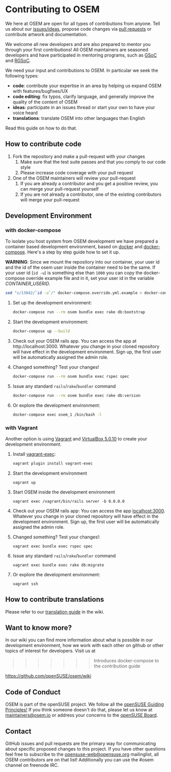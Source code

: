 # Contributing to OSEM
We here at OSEM are open for all types of contributions from anyone. Tell us about our [issues/ideas](https://github.com/openSUSE/osem/issues/new), propose code changes via [pull requests](https://help.github.com/articles/using-pull-requests) or contribute artwork and documentation.

We welcome all new developers and are also prepared to mentor you through your first contributions! All OSEM maintainers are seasoned developers and have participated in mentoring programs, such as [GSoC](https://summerofcode.withgoogle.com/) and [RGSoC](https://railsgirlssummerofcode.org/).

We need your input and contributions to OSEM. In particular we seek the following types:

* **code**: contribute your expertise in an area by helping us expand OSEM with features/bugfixes/UX
* **code editing**: fix typos, clarify language, and generally improve the quality of the content of OSEM
* **ideas**: participate in an issues thread or start your own to have your voice heard
* **translations**: translate OSEM into other languages than English

Read this guide on how to do that.

## How to contribute code
1. Fork the repository and make a pull-request with your changes
    1. Make sure that the test suite passes and that you comply to our code style
    1. Please increase code coverage with your pull request
1. One of the OSEM maintainers will review your pull-request
    1. If you are already a contributor and you get a positive review, you can merge your pull-request yourself
    1. If you are not already a contributor, one of the existing contributors will merge your pull-request

## Development Environment

### with docker-compose
To isolate you host system from OSEM development we have prepared a container
based development environment, based on [docker](https://www.docker.com/) and
[docker-compose](https://docs.docker.com/compose/). Here's a step by step guide
how to set it up.

**WARNING**: Since we mount the repository into our container, your user id and
the id of the osem user inside the container need to be the same. If your user
id (`id -u`) is something else than `1000` you can copy the docker-compose
override example file and in it, set your user id in the variable
*CONTAINER_USERID*.

```bash
sed "s/13042/`id -u`/" docker-compose.override.yml.example > docker-compose.override.yml
```


1. Set up the development environment:
    ```bash
    docker-compose run --rm osem bundle exec rake db:bootstrap
    ```

1. Start the development environment:
    ```bash
    docker-compose up --build
    ```

1. Check out your OSEM rails app. You can access the app at http://localhost:3000. Whatever you change in your cloned repository will have effect in the development environment. Sign up, the first user will be automatically assigned the admin role.

1. Changed something? Test your changes!
    ```bash
    docker-compose run --rm osem bundle exec rspec spec
    ```

1. Issue any standard `rails`/`rake`/`bundler` command
    ```bash
    docker-compose run --rm osem bundle exec rake db:version
    ```

1. Or explore the development environment:
    ```bash
    docker-compose exec osem_1 /bin/bash -l
    ```

### with Vagrant
Another option is using [Vagrant](https://www.vagrantup.com/) and [VirtualBox 5.0.10](https://www.virtualbox.org/wiki/Download_Old_Builds_5_0) to create your development environment.

1. Install [vagrant-exec](https://github.com/p0deje/vagrant-exec):

    ```bash
    vagrant plugin install vagrant-exec
    ```

1. Start the development environment

    ```
    vagrant up
    ```

1. Start OSEM inside the development environment

    ```
    vagrant exec /vagrant/bin/rails server -b 0.0.0.0
    ```

6. Check out your OSEM rails app:
You can access the app [localhost:3000](http://localhost:3000). Whatever you change in your cloned repository will have effect in the development environment. Sign up, the first user will be automatically assigned the admin role.

7. Changed something? Test your changes!:

    ```
    vagrant exec bundle exec rspec spec
    ```

9. Issue any standard `rails`/`rake`/`bundler` command

    ```
    vagrant exec bundle exec rake db:migrate
    ```

8. Or explore the development environment:

    ```
    vagrant ssh
    ```

## How to contribute translations
Please refer to our [translation guide](https://github.com/openSUSE/osem/wiki/Translation) in the wiki.

## Want to know more?
In our wiki you can find more information about what is possible in our development environment,
how we work with each other on github or other topics of interest for developers. Visit us at
>>>>>>> Introduces docker-compose to the contribution guide

https://github.com/openSUSE/osem/wiki

## Code of Conduct
OSEM is part of the openSUSE project. We follow all the
[openSUSE Guiding Principles!](http://en.opensuse.org/openSUSE:Guiding_principles)
If you think someone doesn't do that, please let us know at maintainers@osem.io or
address your concerns to the [openSUSE Board](https://en.opensuse.org/openSUSE:Board).

## Contact
GitHub issues and pull requests are the primary way for communicating about specific proposed
changes to this project. If you have other questions feel free to subscribe to
the [opensuse-web@opensuse.org](http://lists.opensuse.org/opensuse-web/)
mailinglist, all OSEM contributors are on that list! Additionally you can use the #osem channel
on freenode IRC.
